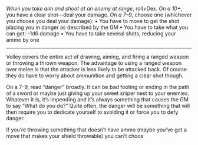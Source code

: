 *When you take aim and shoot at an enemy at range*, roll+Dex. *On a 10+*, you have a clear shot—deal your damage. *On a 7–9*, choose one (whichever you choose you deal your damage): 
• You have to move to get the shot placing you in danger as described by the GM 
• You have to take what you can get: -1d6 damage 
• You have to take several shots, reducing your ammo by one 
___

Volley covers the entire act of drawing, aiming, and firing a ranged weapon or throwing a thrown weapon. The advantage to using a ranged weapon over melee is that the attacker is less likely to be attacked back. Of course they do have to worry about ammunition and getting a clear shot though.

On a 7–9, read “danger” broadly. It can be bad footing or ending in the path of a sword or maybe just giving up your sweet sniper nest to your enemies. Whatever it is, it’s impending and it’s always something that causes the GM to say “What do you do?” Quite often, the danger will be something that will then require you to dedicate yourself to avoiding it or force you to defy danger.

If you’re throwing something that doesn’t have ammo (maybe you’ve got a move that makes your shield throwable) you can’t choos